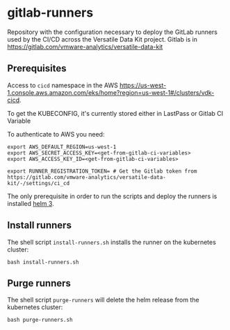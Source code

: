 # gitlab-runners

Repository with the configuration necessary to deploy the GitLab runners used by the CI/CD across the Versatile Data Kit project.
Gitlab is in https://gitlab.com/vmware-analytics/versatile-data-kit

## Prerequisites

Access to `cicd` namespace in the AWS https://us-west-1.console.aws.amazon.com/eks/home?region=us-west-1#/clusters/vdk-cicd.

To get the KUBECONFIG, it's currently stored either in LastPass or Gitlab CI Variable

To authenticate to AWS you need:
```
export AWS_DEFAULT_REGION=us-west-1
export AWS_SECRET_ACCESS_KEY=<get-from-gitlab-ci-variables>
export AWS_ACCESS_KEY_ID=<get-from-gitlab-ci-variables>

export RUNNER_REGISTRATION_TOKEN= # Get the Gitlab token from https://gitlab.com/vmware-analytics/versatile-data-kit/-/settings/ci_cd
```
The only prerequisite in order to run the scripts and deploy the runners is installed [helm 3](https://helm.sh/docs/).

## Install runners

The shell script `install-runners.sh` installs the runner on the kubernetes cluster:

```
bash install-runners.sh
```

## Purge runners

The shell script `purge-runners` will delete the helm release from the kubernetes cluster:

```
bash purge-runners.sh
```
